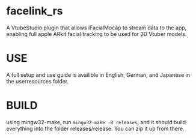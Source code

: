 # facelink_rs
A VtubeStudio plugin that allows iFacialMocap to stream data to the app, enabling full apple ARkit facial tracking to be used for 2D Vtuber models.

# USE
A full setup and use guide is availible in English, German, and Japanese in the userresources folder.

# BUILD
using mingw32-make, run
`mingw32-make -B releases`, and it should build everything into the folder releases/release. You can zip it up from there.
